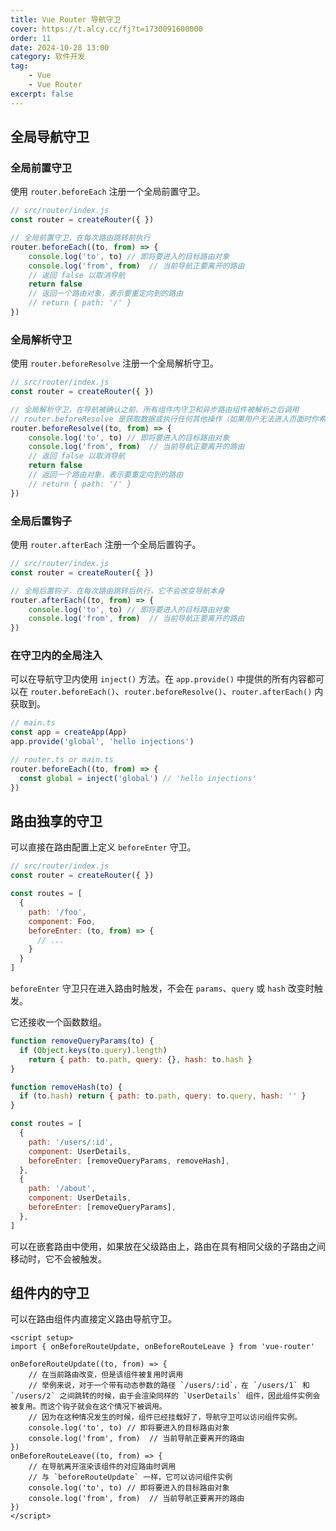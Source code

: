 ```yaml
---
title: Vue Router 导航守卫
cover: https://t.alcy.cc/fj?t=1730091600000
order: 11
date: 2024-10-28 13:00
category: 软件开发
tag: 
    - Vue
    - Vue Router
excerpt: false
---
```


## 全局导航守卫

### 全局前置守卫

使用 `router.beforeEach` 注册一个全局前置守卫。

```JavaScript
// src/router/index.js
const router = createRouter({ })

// 全局前置守卫，在每次路由跳转前执行
router.beforeEach((to, from) => {
    console.log('to', to) // 即将要进入的目标路由对象
    console.log('from', from)  // 当前导航正要离开的路由
    // 返回 false 以取消导航
    return false
    // 返回一个路由对象，表示要重定向到的路由
    // return { path: '/' }
})
```

### 全局解析守卫

使用 `router.beforeResolve` 注册一个全局解析守卫。

```JavaScript
// src/router/index.js
const router = createRouter({ })

// 全局解析守卫，在导航被确认之前、所有组件内守卫和异步路由组件被解析之后调用
// router.beforeResolve 是获取数据或执行任何其他操作（如果用户无法进入页面时你希望避免执行的操作）的理想位置
router.beforeResolve((to, from) => {
    console.log('to', to) // 即将要进入的目标路由对象
    console.log('from', from)  // 当前导航正要离开的路由
    // 返回 false 以取消导航
    return false
    // 返回一个路由对象，表示要重定向到的路由
    // return { path: '/' }
})
```

### 全局后置钩子

使用 `router.afterEach` 注册一个全局后置钩子。

```JavaScript
// src/router/index.js
const router = createRouter({ })

// 全局后置钩子，在每次路由跳转后执行，它不会改变导航本身
router.afterEach((to, from) => {
    console.log('to', to) // 即将要进入的目标路由对象
    console.log('from', from)  // 当前导航正要离开的路由
})
```

### 在守卫内的全局注入

可以在导航守卫内使用 `inject()` 方法。在 `app.provide()` 中提供的所有内容都可以在 `router.beforeEach()`、`router.beforeResolve()`、`router.afterEach()` 内获取到。

```JavaScript
// main.ts
const app = createApp(App)
app.provide('global', 'hello injections')
```
```JavaScript
// router.ts or main.ts
router.beforeEach((to, from) => {
  const global = inject('global') // 'hello injections'
})
```

## 路由独享的守卫

可以直接在路由配置上定义 `beforeEnter` 守卫。

```JavaScript
// src/router/index.js
const router = createRouter({ })

const routes = [
  {
    path: '/foo',
    component: Foo,
    beforeEnter: (to, from) => {
      // ...
    }
  }
]
```

`beforeEnter` 守卫只在进入路由时触发，不会在 `params`、`query` 或 `hash` 改变时触发。

它还接收一个函数数组。

```JavaScript
function removeQueryParams(to) {
  if (Object.keys(to.query).length)
    return { path: to.path, query: {}, hash: to.hash }
}

function removeHash(to) {
  if (to.hash) return { path: to.path, query: to.query, hash: '' }
}

const routes = [
  {
    path: '/users/:id',
    component: UserDetails,
    beforeEnter: [removeQueryParams, removeHash],
  },
  {
    path: '/about',
    component: UserDetails,
    beforeEnter: [removeQueryParams],
  },
]
```

可以在嵌套路由中使用，如果放在父级路由上，路由在具有相同父级的子路由之间移动时，它不会被触发。

## 组件内的守卫

可以在路由组件内直接定义路由导航守卫。

```vue
<script setup>
import { onBeforeRouteUpdate, onBeforeRouteLeave } from 'vue-router'

onBeforeRouteUpdate((to, from) => {
    // 在当前路由改变，但是该组件被复用时调用
    // 举例来说，对于一个带有动态参数的路径 `/users/:id`，在 `/users/1` 和 `/users/2` 之间跳转的时候，由于会渲染同样的 `UserDetails` 组件，因此组件实例会被复用。而这个钩子就会在这个情况下被调用。
    // 因为在这种情况发生的时候，组件已经挂载好了，导航守卫可以访问组件实例。
    console.log('to', to) // 即将要进入的目标路由对象
    console.log('from', from)  // 当前导航正要离开的路由
})
onBeforeRouteLeave((to, from) => {
    // 在导航离开渲染该组件的对应路由时调用
    // 与 `beforeRouteUpdate` 一样，它可以访问组件实例
    console.log('to', to) // 即将要进入的目标路由对象
    console.log('from', from)  // 当前导航正要离开的路由
})
</script>
```